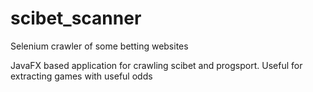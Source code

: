 # scibet_scanner
Selenium crawler of some betting websites

JavaFX based application for crawling scibet and progsport. Useful for extracting games with useful odds 
